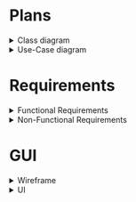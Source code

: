 # Plans
<details>
<summary>Class diagram</summary>
![uml_diagram](SafariSimulator/diagrams/Class_UML_diagrams/uml_diagram.png)
<h3>Updated class diagram<h3>
![uml_diagram_updated](uploads/80da3248b6925c1605049632adb1762c/uml_diagram_updated.png)
</details>

<details>
<summary>Use-Case diagram</summary>
![use_case_dia](uploads/0e19110ae152932d0cbc390bc4107406/use_case_dia.png)
</details>

# Requirements
<details>
<summary>Functional Requirements</summary><br>


# Main Menu:
- It should be possible to start a new game.
- It should be possible to exit the application.
- It should be possible to load a saved game.
- It should be possible to set the difficulty level.

# Setup Phase:
- It should be possible to exit the game.
- It should be possible to return to the main menu (with or without saving).
- It should be possible to open the in-game shop.
- It should be possible to place plants and paths.
- It should be possible to buy animals, jeeps and gamekeepers.
- Purchased units can be sold in this phase with a 100% refund (only before starting the game).
- It should be possible to start the simulation.

# Simulation:
- All functions of the setup phase should be available except for starting the game
- After loading the game the selling mechanic has to change to 50% refund
- Game speed has to be adjustable (pause, hours, days, weeks)/second
- When money runs out game ends (defeat)
- After reaching x amount of money game ends (victory)
- When time runs out game ends (defeat)
- User can save the actual state of the game after pressing exit button

# Objects and NPCs

## Animals
### Herbivores
- Herbivores move around the map randomly in groups if they can (max number of herd members is 10).
- When Mating season is called if the group the animal is in meets the parameters new animals of the group's kind are spawned on the map.
- A herd has to move in the general direction the oldest animal is moving to
- When feeding or when they are chased animals move in their own direction and leave the group
- When animal has no group and has an animal of the same species in sight they create a group the older animal dictates the general direction
- Hunger bar has to decrease monotonously after X seconds
- If Hunger bar is not full and plant type tile is in sight for animal it should move directly to the tile and eat until hunger bar is full
- If Hunger Bar reaches zero hp of animal decreases each second
- When damaged by carnivore or poacher hp of animal decreases
- When Carnivore or Poacher is in sight move into opposite direction of carnivore
- When hunger is full and health bar is not health starts to regenerate
- When animal dies it leaves x amount of food value for carnivores to eat
- When animal reaches certain age it dies.

### Carnivores 
- Carnivores move around the map randomly when healthy
- Carnivores move in groups of maximum 5.
- Carnivores move in the same general direction as the group leader (if in group) 
- Hunger bar has to decrease monotonously after X seconds
- If Hunger Bar reaches zero hp of animal decreases each second
- When damaged by poacher hp of animal decreases
- When Herbivore is in sight speed increases by 2 and carnivore starts to chase animal until it is out of sight or is eliminated
- Carnivores eat from the prey they catch.
- When carnivore has food in sight and the prey is not yet damaged the animals priority shifts to eating food
- When hunger is full and health bar is not health starts to regenerate

## Poachers
- Has to spawn randomly on the edges of the map. 
- When an animal is in sight starts to attack it until it eliminates the animal or the animal is out of sight.
- When it is attacked by gamekeepers and health falls below 50% it starts to escape to the edge of the map where it despawns.

## Gamekeepers 
- Wander around the map randomly
- When User clicks on gamekeeper is under Users controll (can be ordered to move to specific location or can be ordered to attack poacher.
- Health of gamekeeper has to regenerate over time when it isn't full.
- When Poacher is in sight auto gamekeeper attacks poacher until it is out of sight or dead.

## Tourists
- Travel in Jeeps on the road path built by the user in jeep
- Happiness rating increases when tourist spots an animal.
- Tourists only travel in Jeeps in designated road. 
- They spawn in numbers equivalent to the popularity of the park that is calculated off of the average happiness of tourists.

## Jeeps
- Jeeps move on the road built.
- Jeeps have to slow down when animal is in sight
- Jeeps have to stop when animal moves across the road infront of them 
- If all Jeeps are used no more tourists can enter the park.

## Plants
- If hp is not full it regenerates gradually
- If herbivore is eating the plant hp decreases.
- If Animal is on plant tile camo of animal increases
</details>






<details>
<summary>Non-Functional Requirements</summary>
<br>

# Product Requirements

## Efficiency

- Minimal load on the processor, memory, and storage.
- Fast response time to all inputs, even on low-end computers.

## Reliability

- No errors occur during the default use of the game.
- The game does not crash unexpectedly.

## Security

- The game does not connect to the internet and does not store personal data, making security concerns irrelevant.

## Portability

- Does require installation.
- Guaranteed compatibility with Windows 8, 10, and 11, Linux, MacOS.

## Usability

- The game interface is intuitive and easy to understand for anyone.
- No external guides or instructions are necessary.
- One user

## Management Requirements

### Environmental

- The game does not integrate with or connect to any external services or softwares.

### Operational

- Usually medium runtime: 1-3 hours.
- Frequent usage.
- Designed for one user, with no specialized knowledge required.

### Development

- Programming language: Java.
- Environment: jre.
- Object-oriented paradigm.
- Clean Code principles.
- Unit Testing.
- Git, GitLab.

## External Requirements

### Legal and Ethical Considerations

- The game's style and content do not harm the university's reputation.

</details>

# GUI
<details>
<summary>Wireframe</summary>

![Main_Menu](uploads/66bf43292454922c643e38ebe9c3609e/Main_Menu.png)

![New_Game](uploads/af95368b36fe7186ddcb090fa22dfa1b/In_Game.png)

![Load_Game](uploads/c43a675d330e6d526bf11d0509aeada5/Load_Game.png)

![In_Game](uploads/03d241f40a8ef731df1e2f890e667dc1/In_Game.png)

![Shop](uploads/09f3f29e55957d2af6b07c8260b5a9d3/Shop.png)

![Leave_Game](uploads/626f18c632492f73a252d12d3a149e05/Leave_Game.png)

</details>

<details>
<summary>UI</summary>

![Képernyőfotó_2025-05-25_-_15.07.11](uploads/54992931fce1dd02dabdb4bd27e9bfe6/Képernyőfotó_2025-05-25_-_15.07.11.png)

![Képernyőfotó_2025-05-25_-_15.07.40](uploads/9fd6f1e3689fd79d0f2cc34eec5ea230/Képernyőfotó_2025-05-25_-_15.07.40.png)

![Képernyőfotó_2025-05-25_-_15.07.48](uploads/2eb0d4514decb3facd45136c08838bb1/Képernyőfotó_2025-05-25_-_15.07.48.png)

![Képernyőfotó_2025-05-25_-_15.07.53](uploads/bba615138bb070f345b933ba456550c4/Képernyőfotó_2025-05-25_-_15.07.53.png)

![Képernyőfotó_2025-05-25_-_15.08.06](uploads/dddd8e6f6b36bb22a25394332df061ec/Képernyőfotó_2025-05-25_-_15.08.06.png)

![Képernyőfotó_2025-05-25_-_15.07.58](uploads/cbac54e241f764bd99f0cddf90977314/Képernyőfotó_2025-05-25_-_15.07.58.png)

</detauls>

# User Stories
<details>
<summary>All Stories</summary>
<details>
  <summary><b>New Game</b></summary>

<br>

  **As a:** (current) player  <br>
  **I want to:** start a new game 

  |       |                                                           |
  |-------|-----------------------------------------------------------|
  | **Given** | The application is running, and the "New Game" button is visible |
  | **When**  | The "New Game" button is clicked |
  | **Then**  | The difficulty selection window appears|

<br>

  |       |                                                           |
  |-------|-----------------------------------------------------------|
  | **Given** | The difficulty selection window is visible |
  | **When**  | A difficulty option is selected and the "Start" button is clicked |
  | **Then**  | A newly generated game board appears in its initial state, and the game begins |

</details>

<br>

<details>
  <summary><b>Load Game</b></summary>

<br>

  **As a:** (current) player  <br>
  **I want to:** load a saved game 

  |       |                                                           |
  |-------|-----------------------------------------------------------|
  | **Given** | The application is running, the "Load Game" button is visible, and there is at least one previously saved game stored in the memory |
  | **When**  | The "Load Game" button is clicked |
  | **Then**  | A new window appears with a list of previously saved games |

  |       |                                                           |
  |-------|-----------------------------------------------------------|
  | **Given** | The window with the list of previously saved games is active |
  | **When**  | The selected map is clicked |
  | **Then**  | The previously saved game state and map are loaded, and the game resumes from where it was left off |

</details>

<br>

<details>
  <summary><b>Exit Game</b></summary>

<br>

  **As a:** (current) player <br>
  **I want to:** exit the game  

  |       |                                                           |
  |-------|-----------------------------------------------------------|
  | **Given** | The game is running |
  | **When**  | The "Exit" button is clicked |
  | **Then**  | A confirmation dialog appears with the choices of "Save" or "Exit" |

<br>

  |       |                                                           |
  |-------|-----------------------------------------------------------|
  | **Given** | The confirmation dialog about exiting the game is active |
  | **When**  | The "Exit" button is clicked |
  | **Then**  | The game closes |

</details>


<br>


<details>
  <summary><b>Save Game</b></summary>

<br>

  **As a:** (current) player <br>
  **I want to:** save the game  

  |       |                                                           |
  |-------|-----------------------------------------------------------|
  | **Given** | The game is running |
  | **When**  | The "Exit" button is clicked |
  | **Then**  | A confirmation dialog appears with the choices of "Save" or "Exit"  |

<br>

  |       |                                                           |
  |-------|-----------------------------------------------------------|
  | **Given** | The confirmation dialog about exiting the game is active |
  | **When**  | The "Save" button is clicked |
  | **Then**  | The game closes |

</details>

<br>

<details>
  <summary><b>Pause Game</b></summary>

<br>

  **As a:** (current) player  <br>
  **I want to:** pause the game

  |       |                                                           |
  |-------|-----------------------------------------------------------|
  | **Given** | The game is running |
  | **When**  | The "Pause" button is clicked |
  | **Then**  | The game pauses (the timer and the entities stop) |

</details>

<br>

<details>
  <summary><b>Resume Game</b></summary>

<br>

  **As a:** (current) player  <br>
  **I want to:** resume the game

  |       |                                                           |
  |-------|-----------------------------------------------------------|
  | **Given** | The game is paused |
  | **When**  | The "Resume" button is clicked |
  | **Then**  | The game resumes (the timer and the entities continue) |

</details>

<br>

<details>
  <summary><b>Change Speed</b></summary>

<br>

  **As a:** (current) player  <br>
  **I want to:** change the speed of the game

  |       |                                                           |
  |-------|-----------------------------------------------------------|
  | **Given** | The game is running |
  | **When**  | The "Change Speed" button is clicked |
  | **Then**  | The speed of the game changes (slow -> medium -> fast -> slow -> ...) |

</details>

<br>

<details>
  <summary><b>Open Shop</b></summary>

<br>

  **As a:** (current) player  <br>
  **I want to:** open the shop

  |       |                                                           |
  |-------|-----------------------------------------------------------|
  | **Given** | The game is running and the Shop window is closed |
  | **When**  | The "Shop" button is clicked |
  | **Then**  | The Shop window appears |

</details>

<br>

<details>
  <summary><b>Close Shop</b></summary>

<br>

  **As a:** (current) player  <br>
  **I want to:** close the shop

  |       |                                                           |
  |-------|-----------------------------------------------------------|
  | **Given** | The game is running and the Shop window is open |
  | **When**  | The "Close Shop" button is clicked |
  | **Then**  | The Shop window closes |

</details>

<br>

<details>
  <summary><b>Buy (and) Place Plant</b></summary>

<br>

  **As a:** (current) player  <br>
  **I want to:** buy and place a plant

  |       |                                                           |
  |-------|-----------------------------------------------------------|
  | **Given** | The Shop window is open |
  | **When**  | The choosen plant is clicked, and we have the right amount of money to buy the selected plant |
  | **Then**  | The plant is selected and Shop window closes|

  |       |                                                           |
  |-------|-----------------------------------------------------------|
  | **Given** | The Shop window is closed and a plant is selected |
  | **When**  | A valid tile is clicked (invalid tiles: rock, water, road, plants) |
  | **Then**  | The plant is placed on the selected tile (the price of the plant is deducted from the money)|

</details>

<br>

<details>
  <summary><b>Buy (and) Place Animal</b></summary>

<br>

  **As a:** (current) player  <br>
  **I want to:** buy and place a plant

  |       |                                                           |
  |-------|-----------------------------------------------------------|
  | **Given** | The Shop window is open |
  | **When**  | The choosen animal is clicked, and we have the right amount of money to buy the selected animal |
  | **Then**  | The animal is selected and Shop window closes|

  |       |                                                           |
  |-------|-----------------------------------------------------------|
  | **Given** | The Shop window is closed and a animal is selected |
  | **When**  | A valid tile is clicked (invalid tiles: rock, water) |
  | **Then**  | The animal is placed on the selected tile (the price of the animal is deducted from the money)|

</details>

<br>

<details>
  <summary><b>Buy (and) Place Keeper</b></summary>

<br>

  **As a:** (current) player  <br>
  **I want to:** buy and place a plant

  |       |                                                           |
  |-------|-----------------------------------------------------------|
  | **Given** | The Shop window is open |
  | **When**  | The "Keeper" icon is clicked, and we have the right amount of money to buy the keeper |
  | **Then**  | The keeper is selected and Shop window closes|

  |       |                                                           |
  |-------|-----------------------------------------------------------|
  | **Given** | The Shop window is closed and the keeper is selected |
  | **When**  | A valid tile is clicked (invalid tiles: rock, water) |
  | **Then**  | The keeper is placed on the selected tile (the price of the keeper is deducted from the money)|

</details>

<br>

<details>
  <summary><b>Buy Jeep</b></summary>

<br>

  **As a:** (current) player  <br>
  **I want to:** buy and place a jeep

  |       |                                                           |
  |-------|-----------------------------------------------------------|
  | **Given** | The Shop window is open |
  | **When**  | The Jeep icon is clicked, and we have the right amount of money to buy the jeep |
  | **Then**  | The Jeep is added to the vehicles (the price is deducted from the money) |

</details>

 <br>

<details>
  <summary><b>Buy (and) Place Road</b></summary>

<br>

  **As a:** (current) player  <br>
  **I want to:** buy and place a road

  |       |                                                           |
  |-------|-----------------------------------------------------------|
  | **Given** | The Shop window is open |
  | **When**  | The Road icon is clicked, and we have the right amount of money to buy the road |
  | **Then**  | The Road is selected and the Shop window closes |

  |       |                                                           |
  |-------|-----------------------------------------------------------|
  | **Given** | The Shop window is closed and the road is selected |
  | **When**  | A valid tile is clicked (invalid tiles: rock, water, road) |
  | **Then**  | The road is placed on the selected tile (the price of the road is deducted from the money)

</details>

<br>

<details>
  <summary><b>Sell an Entity</b></summary>

<br>

  **As a:** (current) player  <br>
  **I want to:** sell an entity (animals, plants, roads, jeeps, lakes, keepers)

  |       |                                                           |
  |-------|-----------------------------------------------------------|
  | **Given** | The game is running and the "Start Selling" button is visible |
  | **When**  | The "Start Selling" button is clicked and then the selected entity is clicked on the map |
  | **Then**  | The clicked entity is sold and is removed from the map, the price of the sold entity gets added to the money |

</details>

<br>
<details>
  <summary><b>Turn off selling mode</b></summary>

<br>

  **As a:** (current) player  <br>
  **I want to:** turn off selling mode

  |       |                                                           |
  |-------|-----------------------------------------------------------|
  | **Given** | The game is running, the selling mode is on and the "Stop Selling" button is visible |
  | **When**  | The "Stop Selling" button is clicked |
  | **Then**  | The selling mode is turned off |

</details><br>
</details>

# Feasibility plans

<details>
<summary></summary> <br>

## Human Resources  
- Three designers/developers/testers  

## Hardware Resources  
- Three development computers (medium hardware requirements)  

## Software Resources  
- Development environment: InetelliJ IDEA, jrl
- Engine: libgdx
- Version control: Git  
- Project management platform: GitLab  

## Operations  
- No operational support required  

## Maintenance  
- No maintenance required beyond potential bug fixes  

## Implementation  
- Duration:  
- Cost: 
</details>
